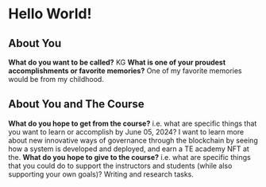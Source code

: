 # Hello World!

## About You

**What do you want to be called?** 
KG
**What is one of your proudest accomplishments or favorite memories?** 
One of my favorite memories would be from my childhood. 
## About You and The Course

**What do you hope to get from the course?** i.e. what are specific things that you want to learn or accomplish by June 05, 2024?
I want to learn more about new innovative ways of governance through the blockchain by seeing how a system is developed and deployed, and earn a TE academy NFT at the. 
**What do you hope to give to the course?** i.e. what are specific things that you could do to support the instructors and students (while also supporting your own goals)?
Writing and research tasks. 

